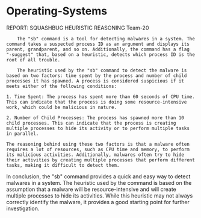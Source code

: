 # Operating-Systems

REPORT: SQUASHBUG HEURISTIC REASONING
			           Team-20

		The "sb" command is a tool for detecting malwares in a system. The command takes a suspected process ID as an argument and displays its parent, grandparent, and so on. Additionally, the command has a flag "-suggest" that, based on a heuristic, detects which process ID is the root of all trouble.

		The heuristic used by the "sb" command to detect the malware is based on two factors: time spent by the process and number of child processes it has spawned. A process is considered suspicious if it meets either of the following conditions:

	1. Time Spent: The process has spent more than 60 seconds of CPU time. This can indicate that the process is doing some resource-intensive work, which could be malicious in nature.

	2. Number of Child Processes: The process has spawned more than 10 child processes. This can indicate that the process is creating multiple processes to hide its activity or to perform multiple tasks in parallel.

	The reasoning behind using these two factors is that a malware often requires a lot of resources, such as CPU time and memory, to perform its malicious activities. Additionally, malwares often try to hide their activities by creating multiple processes that perform different tasks, making it difficult to detect them.


In conclusion, the "sb" command provides a quick and easy way to detect malwares in a system. The heuristic used by the command is based on the assumption that a malware will be resource-intensive and will create multiple processes to hide its activities. While this heuristic may not always correctly identify the malware, it provides a good starting point for further investigation.

